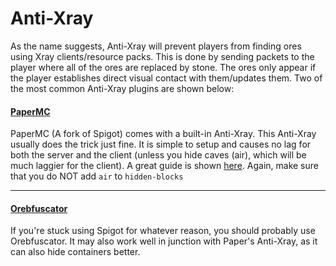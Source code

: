 # Anti-Xray
As the name suggests, Anti-Xray will prevent players from finding ores using Xray clients/resource packs. This is done by sending packets to the player where all of the ores are replaced by stone. The ores only appear if the player establishes direct visual contact with them/updates them. Two of the most common Anti-Xray plugins are shown below:


#### [PaperMC](https://www.papermc.io)
PaperMC (A fork of Spigot) comes with a built-in Anti-Xray. This Anti-Xray usually does the trick just fine. It is simple to setup and causes no lag for both the server and the client (unless you hide caves (air), which will be much laggier for the client). A great guide is shown [here](https://docs.papermc.io/paper/anti-xray). Again, make sure that you do NOT add `air` to `hidden-blocks`

---

#### [Orebfuscator](https://www.spigotmc.org/resources/orebfuscator-anti-x-ray.82710/)
If you're stuck using Spigot for whatever reason, you should probably use Orebfuscator. It may also work well in junction with Paper's Anti-Xray, as it can also hide containers better.
